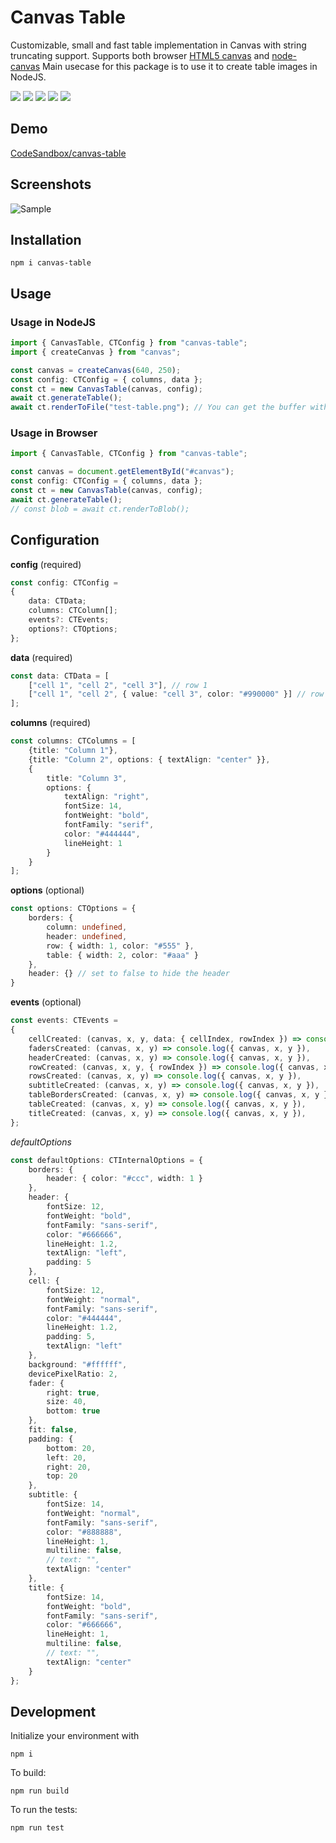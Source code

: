 # Canvas Table
Customizable, small and fast table implementation in Canvas with string truncating support. Supports both browser [HTML5 canvas](https://developer.mozilla.org/en-US/docs/Web/API/Canvas_API) and [node-canvas](https://github.com/Automattic/node-canvas) Main usecase for this package is to use it to create table images in NodeJS.

<a href="https://github.com/el/canvas-table/actions?workflow=node">![](https://github.com/el/canvas-table/workflows/node/badge.svg)</a> ![](https://img.shields.io/bundlephobia/min/canvas-table) <a href="https://www.npmjs.com/package/canvas-table">![](https://img.shields.io/npm/v/canvas-table)</a> ![](https://img.shields.io/npm/types/canvas-table) ![](https://img.shields.io/npm/l/canvas-table)

## Demo

[CodeSandbox/canvas-table](https://codesandbox.io/s/canvas-table-6q65o?fontsize=14&hidenavigation=1)

## Screenshots

![Sample](assets/test-account.png)

## Installation

```
npm i canvas-table
```

## Usage

### Usage in NodeJS

```ts
import { CanvasTable, CTConfig } from "canvas-table";
import { createCanvas } from "canvas";

const canvas = createCanvas(640, 250);
const config: CTConfig = { columns, data };
const ct = new CanvasTable(canvas, config);
await ct.generateTable();
await ct.renderToFile("test-table.png"); // You can get the buffer with renderToBuffer
```

### Usage in Browser

```ts
import { CanvasTable, CTConfig } from "canvas-table";

const canvas = document.getElementById("#canvas");
const config: CTConfig = { columns, data };
const ct = new CanvasTable(canvas, config);
await ct.generateTable();
// const blob = await ct.renderToBlob();
```

## Configuration

**config** (required)

```ts
const config: CTConfig =
{
    data: CTData;
    columns: CTColumn[];
    events?: CTEvents;
    options?: CTOptions;
};
```

**data** (required)

```ts
const data: CTData = [
    ["cell 1", "cell 2", "cell 3"], // row 1
    ["cell 1", "cell 2", { value: "cell 3", color: "#990000" }] // row 2
];
```

**columns** (required)

```ts
const columns: CTColumns = [
    {title: "Column 1"},
    {title: "Column 2", options: { textAlign: "center" }},
    {
        title: "Column 3",
        options: {
            textAlign: "right",
            fontSize: 14,
            fontWeight: "bold",
            fontFamily: "serif",
            color: "#444444",
            lineHeight: 1
    	}
    }
];
```

**options** (optional)

```ts
const options: CTOptions = {
    borders: {
        column: undefined,
        header: undefined,
        row: { width: 1, color: "#555" },
        table: { width: 2, color: "#aaa" }
    },
    header: {} // set to false to hide the header
}
```

**events** (optional)
```ts
const events: CTEvents =
{
    cellCreated: (canvas, x, y, data: { cellIndex, rowIndex }) => console.log({ canvas, x, y, cellIndex, rowIndex }),
    fadersCreated: (canvas, x, y) => console.log({ canvas, x, y }),
    headerCreated: (canvas, x, y) => console.log({ canvas, x, y }),
    rowCreated: (canvas, x, y, { rowIndex }) => console.log({ canvas, x, y, rowIndex }),
    rowsCreated: (canvas, x, y) => console.log({ canvas, x, y }),
    subtitleCreated: (canvas, x, y) => console.log({ canvas, x, y }),
    tableBordersCreated: (canvas, x, y) => console.log({ canvas, x, y }),
    tableCreated: (canvas, x, y) => console.log({ canvas, x, y }),
    titleCreated: (canvas, x, y) => console.log({ canvas, x, y }),
};
```

*defaultOptions*

```ts
const defaultOptions: CTInternalOptions = {
    borders: {
        header: { color: "#ccc", width: 1 }
    },
    header: {
        fontSize: 12,
        fontWeight: "bold",
        fontFamily: "sans-serif",
        color: "#666666",
        lineHeight: 1.2,
        textAlign: "left",
        padding: 5
    },
    cell: {
        fontSize: 12,
        fontWeight: "normal",
        fontFamily: "sans-serif",
        color: "#444444",
        lineHeight: 1.2,
        padding: 5,
        textAlign: "left"
    },
    background: "#ffffff",
    devicePixelRatio: 2,
    fader: {
        right: true,
        size: 40,
        bottom: true
    },
    fit: false,
    padding: {
        bottom: 20,
        left: 20,
        right: 20,
        top: 20
    },
    subtitle: {
        fontSize: 14,
        fontWeight: "normal",
        fontFamily: "sans-serif",
        color: "#888888",
        lineHeight: 1,
        multiline: false,
        // text: "",
        textAlign: "center"
    },
    title: {
        fontSize: 14,
        fontWeight: "bold",
        fontFamily: "sans-serif",
        color: "#666666",
        lineHeight: 1,
        multiline: false,
        // text: "",
        textAlign: "center"
    }
};
```



## Development

Initialize your environment with

```
npm i
```

To build:

```
npm run build
```

To run the tests:

```
npm run test
```
